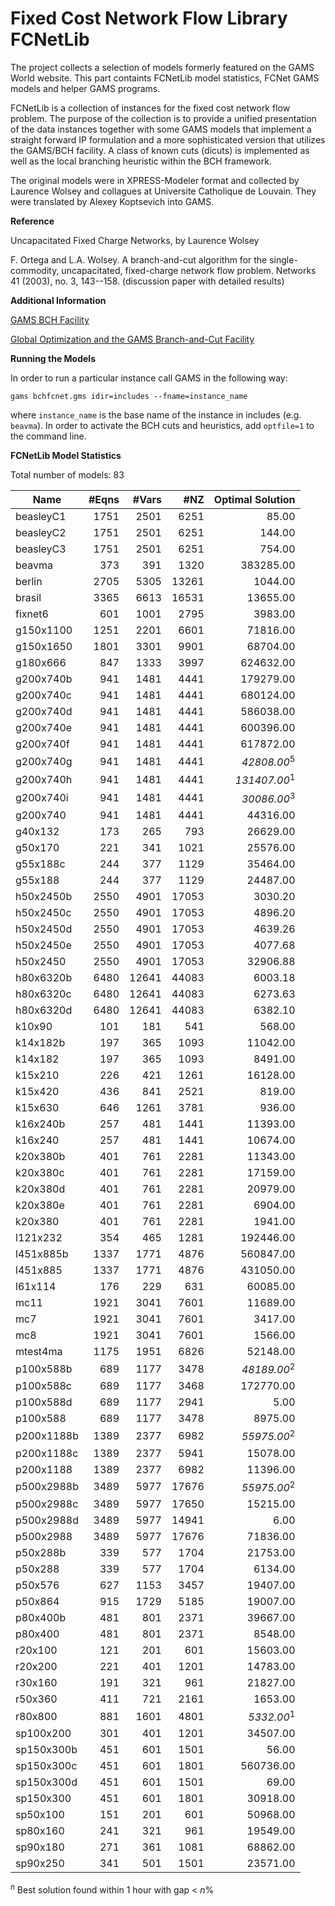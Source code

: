 # Fixed Cost Network Flow Library FCNetLib

The project collects a selection of models formerly featured on the GAMS World website. This part containts FCNetLib model statistics, FCNet GAMS models and helper GAMS programs.

FCNetLib is a collection of instances for the fixed cost network flow problem. The purpose of the collection is to provide a unified presentation of the data instances together with some GAMS models that implement a straight forward IP formulation and a more sophisticated version that utilizes the GAMS/BCH facility. A class of known cuts (dicuts) is implemented as well as the local branching heuristic within the BCH framework.

The original models were in XPRESS-Modeler format and collected by Laurence Wolsey and collagues at Universite Catholique de Louvain. They were translated by Alexey Koptsevich into GAMS.

**Reference**

Uncapacitated Fixed Charge Networks, by Laurence Wolsey

F. Ortega and L.A. Wolsey. A branch-and-cut algorithm for the single-commodity, uncapacitated, fixed-charge network flow problem. Networks 41 (2003), no. 3, 143--158. (discussion paper with detailed results)

**Additional Information**

[GAMS BCH Facility](https://www.gams.com/latest/docs/UG_SolverUsage.html#ADVANCED_USAGE_BCHFacility)

[Global Optimization and the GAMS Branch-and-Cut Facility](https://www.gams.com/archives/presentations/present_bch_global.pdf)

**Running the Models**

In order to run a particular instance call GAMS in the following way:

`gams bchfcnet.gms idir=includes --fname=instance_name`

where `instance_name` is the base name of the instance in includes (e.g. `beavma`). In order to activate the BCH cuts and heuristics, add `optfile=1` to the command line.


**FCNetLib Model Statistics** 

Total number of models:   83


|Name	     |#Eqns	 |#Vars	|#NZ   |Optimal Solution	     |
|------------|------:|-----:|-----:|------------------------:|
|beasleyC1	 |1751	 |2501	|6251  |85.00	                 |
|beasleyC2	 |1751	 |2501	|6251  |144.00	                 |
|beasleyC3	 |1751	 |2501	|6251  |754.00	                 |
|beavma	     |373	 |391	|1320  |383285.00	             |
|berlin	     |2705	 |5305	|13261 |1044.00	                 |
|brasil	     |3365	 |6613	|16531 |13655.00	             |
|fixnet6	 |601	 |1001	|2795  |3983.00	                 |
|g150x1100	 |1251	 |2201	|6601  |71816.00	             |
|g150x1650	 |1801	 |3301	|9901  |68704.00	             |
|g180x666	 |847	 |1333	|3997  |624632.00	             |
|g200x740b	 |941	 |1481	|4441  |179279.00	             |
|g200x740c	 |941	 |1481	|4441  |680124.00	             |
|g200x740d	 |941	 |1481	|4441  |586038.00	             |
|g200x740e	 |941	 |1481	|4441  |600396.00	             |
|g200x740f	 |941	 |1481	|4441  |617872.00	             |
|g200x740g	 |941	 |1481	|4441  |_42808.00_<sup>5</sup>   | 
|g200x740h	 |941	 |1481	|4441  |_131407.00_<sup>1</sup>  | 
|g200x740i	 |941	 |1481	|4441  |_30086.00_<sup>3</sup>   | 
|g200x740	 |941	 |1481	|4441  |44316.00	             |
|g40x132	 |173	 |265	|793   |26629.00	             |
|g50x170	 |221	 |341	|1021  |25576.00	             |
|g55x188c	 |244	 |377	|1129  |35464.00	             |
|g55x188	 |244	 |377	|1129  |24487.00	             |
|h50x2450b	 |2550	 |4901	|17053 |3030.20                  |
|h50x2450c	 |2550	 |4901	|17053 |4896.20	                 |
|h50x2450d	 |2550	 |4901	|17053 |4639.26                  |
|h50x2450e	 |2550	 |4901	|17053 |4077.68	                 |
|h50x2450	 |2550	 |4901	|17053 |32906.88	             |
|h80x6320b	 |6480	 |12641	|44083 |6003.18                  | 
|h80x6320c	 |6480	 |12641	|44083 |6273.63                  | 
|h80x6320d	 |6480	 |12641	|44083 |6382.10                  | 
|k10x90	     |101	 |181	|541   |568.00	                 |
|k14x182b	 |197	 |365	|1093  |11042.00	             |
|k14x182	 |197	 |365	|1093  |8491.00	                 |
|k15x210	 |226	 |421	|1261  |16128.00	             |
|k15x420	 |436	 |841	|2521  |819.00	                 |
|k15x630	 |646	 |1261	|3781  |936.00	                 |
|k16x240b	 |257	 |481	|1441  |11393.00	             |
|k16x240	 |257	 |481	|1441  |10674.00	             |
|k20x380b	 |401	 |761	|2281  |11343.00	             |
|k20x380c	 |401	 |761	|2281  |17159.00	             |
|k20x380d	 |401	 |761	|2281  |20979.00	             |
|k20x380e	 |401	 |761	|2281  |6904.00	                 |
|k20x380	 |401	 |761	|2281  |1941.00	                 |
|l121x232	 |354	 |465	|1281  |192446.00	             |
|l451x885b	 |1337	 |1771	|4876  |560847.00	             |
|l451x885	 |1337	 |1771	|4876  |431050.00	             |
|l61x114	 |176	 |229	|631   |60085.00	             |
|mc11	     |1921	 |3041	|7601  |11689.00	             |
|mc7	     |1921	 |3041	|7601  |3417.00	                 |
|mc8	     |1921	 |3041	|7601  |1566.00	                 |
|mtest4ma	 |1175	 |1951	|6826  |52148.00	             |
|p100x588b	 |689	 |1177	|3478  |_48189.00_<sup>2</sup>   | 
|p100x588c	 |689	 |1177	|3468  |172770.00	             |
|p100x588d	 |689	 |1177	|2941  |5.00	                 |
|p100x588	 |689	 |1177	|3478  |8975.00	                 |
|p200x1188b	 |1389	 |2377	|6982  |_55975.00_<sup>2</sup>	 | 
|p200x1188c	 |1389	 |2377	|5941  |15078.00	             |
|p200x1188	 |1389	 |2377	|6982  |11396.00	             |
|p500x2988b	 |3489	 |5977	|17676 |_55975.00_<sup>2</sup>	 | 
|p500x2988c	 |3489	 |5977	|17650 |15215.00	             |
|p500x2988d	 |3489	 |5977	|14941 |6.00	                 |
|p500x2988	 |3489	 |5977	|17676 |71836.00	             |
|p50x288b	 |339	 |577	|1704  |21753.00	             |
|p50x288	 |339	 |577	|1704  |6134.00	                 |
|p50x576	 |627	 |1153	|3457  |19407.00	             |
|p50x864	 |915	 |1729	|5185  |19007.00	             |
|p80x400b	 |481	 |801	|2371  |39667.00	             |
|p80x400	 |481	 |801	|2371  |8548.00	                 |
|r20x100	 |121	 |201	|601   |15603.00	             |
|r20x200	 |221	 |401	|1201  |14783.00	             |
|r30x160	 |191	 |321	|961   |21827.00	             |
|r50x360	 |411	 |721	|2161  |1653.00	                 |
|r80x800	 |881	 |1601	|4801  |_5332.00_<sup>1</sup>    | 
|sp100x200	 |301	 |401	|1201  |34507.00	             |
|sp150x300b	 |451	 |601	|1501  |56.00	                 |
|sp150x300c	 |451	 |601	|1801  |560736.00	             |
|sp150x300d	 |451	 |601	|1501  |69.00	                 |
|sp150x300	 |451	 |601	|1801  |30918.00	             |
|sp50x100	 |151	 |201	|601   |50968.00	             |
|sp80x160	 |241	 |321	|961   |19549.00	             |
|sp90x180	 |271	 |361	|1081  |68862.00	             |
|sp90x250	 |341	 |501	|1501  |23571.00	             |

<sup>_n_</sup> Best solution found within 1 hour with gap < _n_%
